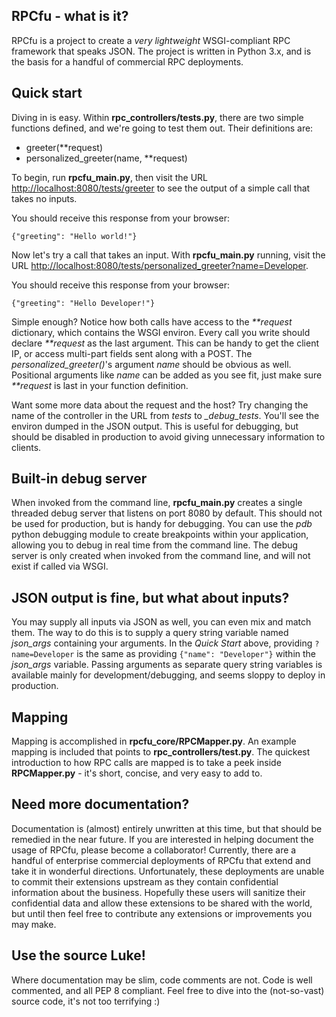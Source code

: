 RPCfu - what is it?
-------------------

RPCfu is a project to create a _very lightweight_ WSGI-compliant RPC framework that speaks JSON. The project is written in Python 3.x, and is the basis for a handful of commercial RPC deployments.

Quick start
-----------
Diving in is easy. Within __rpc_controllers/tests.py__, there are two simple functions defined, and we're going to test them out. Their definitions are:

*  greeter(**request) 
*  personalized_greeter(name, **request) 

To begin, run __rpcfu_main.py__, then visit the URL [http://localhost:8080/tests/greeter](http://localhost:8080/tests/greeter) to see the output of a simple call that takes no inputs.

You should receive this response from your browser:

    {"greeting": "Hello world!"}

Now let's try a call that takes an input. With __rpcfu_main.py__ running, visit the URL [http://localhost:8080/tests/personalized_greeter?name=Developer](http://localhost:8080/tests/personalized_greeter?name=Developer).

You should receive this response from your browser:

    {"greeting": "Hello Developer!"}

Simple enough? Notice how both calls have access to the _**request_ dictionary, which contains the WSGI environ. Every call you write should declare _**request_ as the last argument. This can be handy to get the client IP, or access multi-part fields sent along with a POST. The *personalized_greeter()*'s argument _name_ should be obvious as well. Positional arguments like _name_ can be added as you see fit, just make sure _**request_ is last in your function definition.

Want some more data about the request and the host? Try changing the name of the controller in the URL from _tests_ to *_debug_tests*. You'll see the environ dumped in the JSON output. This is useful for debugging, but should be disabled in production to avoid giving unnecessary information to clients.

Built-in debug server
---------------------
When invoked from the command line, __rpcfu_main.py__ creates a single threaded debug server that listens on port 8080 by default. This should not be used for production, but is handy for debugging. You can use the _pdb_ python debugging module to create breakpoints within your application, allowing you to debug in real time from the command line. The debug server is only created when invoked from the command line, and will not exist if called via WSGI.

JSON output is fine, but what about inputs?
--------------------------------
You may supply all inputs via JSON as well, you can even mix and match them. The way to do this is to supply a query string variable named *json_args* containing your arguments. In the _Quick Start_ above, providing `?name=Developer` is the same as providing `{"name": "Developer"}` within the *json_args* variable. Passing arguments as separate query string variables is available mainly for development/debugging, and seems sloppy to deploy in production.

Mapping
-------
Mapping is accomplished in __rpcfu_core/RPCMapper.py__. An example mapping is included that points to __rpc_controllers/test.py__. The quickest introduction to how RPC calls are mapped is to take a peek inside __RPCMapper.py__ - it's short, concise, and very easy to add to.

Need more documentation?
------------------------
Documentation is (almost) entirely unwritten at this time, but that should be remedied in the near future. If you are interested in helping document the usage of RPCfu, please become a collaborator! Currently, there are a handful of enterprise commercial deployments of RPCfu that extend and take it in wonderful directions. Unfortunately, these deployments are unable to commit their extensions upstream as they contain confidential information about the business. Hopefully these users will sanitize their confidential data and allow these extensions to be shared with the world, but until then feel free to contribute any extensions or improvements you may make.

Use the source Luke!
--------------------
Where documentation may be slim, code comments are not. Code is well commented, and all PEP 8 compliant. Feel free to dive into the (not-so-vast) source code, it's not too terrifying :)
